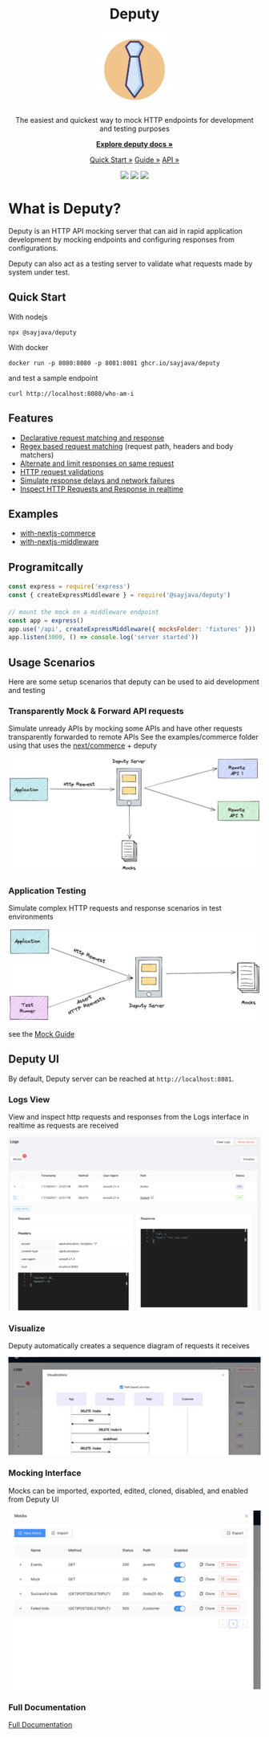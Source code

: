  <h1 align="center">Deputy</h1>
 <p align="center">
  <img src="ui/src/logo.svg" width="150">
 </p>
 <p align="center">
The easiest and quickest way to mock HTTP endpoints for development and testing purposes
 </p>
 <p align="center">
    <a href="https://sayjava.github.io/deputy/"><strong>Explore deputy docs »</strong></a>
 </p>
 <p align="center">
  <a href="https://sayjava.github.io/deputy/start">Quick Start »</a>
  <a href="https://sayjava.github.io/deputy/guide">Guide »</a>
  <a href="https://sayjava.github.io/deputy/api">API »</a>
 </p>
 <p align="center">
  <img src="https://github.com/sayjava/deputy/workflows/Build/badge.svg" />
  <img src="https://github.com/sayjava/deputy/workflows/Docs/badge.svg" />
  <img src="https://github.com/sayjava/deputy/workflows/Release/badge.svg" />
 </p>

# What is Deputy?

Deputy is an HTTP API mocking server that can aid in rapid application development by mocking endpoints and configuring responses from configurations.

Deputy can also act as a testing server to validate what requests made by system under test.


## Quick Start
With nodejs
```shell
npx @sayjava/deputy
```

With docker
```shell
docker run -p 8080:8080 -p 8081:8081 ghcr.io/sayjava/deputy
```

and test a sample endpoint

```shell
curl http://localhost:8080/who-am-i
```

## Features

-   [Declarative request matching and response](https://sayjava.github.io/deputy/guide)
-   [Regex based request matching](https://sayjava.github.io/deputy/guide) (request path, headers and body matchers)
-   [Alternate and limit responses on same request](https://sayjava.github.io/deputy/guide)
-   [HTTP request validations](https://sayjava.github.io/deputy/assertions)
-   [Simulate response delays and network failures](https://sayjava.github.io/deputy/guide)
-   [Inspect HTTP Requests and Response in realtime](https://sayjava.github.io/deputy/start)

## Examples

- [with-nextjs-commerce](examples/with-nextjs-commerce)
- [with-nextjs-middleware](examples/with-nextjs-commerce)

## Programitcally
```javascript
const express = require('express')
const { createExpressMiddleware } = require('@sayjava/deputy')

// mount the mock on a middleware endpoint
const app = express()
app.use('/api', createExpressMiddleware({ mocksFolder: 'fixtures' }))
app.listen(3000, () => console.log('server started'))
```

## Usage Scenarios
Here are some setup scenarios that deputy can be used to aid development and testing
### Transparently Mock & Forward API requests

Simulate unready APIs by mocking some APIs and have other requests transparently forwarded to remote APIs
See the examples/commerce folder using that uses the [next/commerce](next/commerces) + deputy

![Dev](./docs/media/dev_environment.png)

### Application Testing

Simulate complex HTTP requests and response scenarios in test environments

![Test](./docs/media/test_environment.png)

see the [Mock Guide](http://sayjava.github.com/deputy)

## Deputy UI

By default, Deputy server can be reached at `http://localhost:8081`.

### Logs View

View and inspect http requests and responses from the Logs interface in realtime as requests are received

![Logs](./docs/media/logs.png)

### Visualize

Deputy automatically creates a sequence diagram of requests it receives

![Visualize](./docs/media/visualize.png)

### Mocking Interface

Mocks can be imported, exported, edited, cloned, disabled, and enabled from Deputy UI

![Mocking Interface](./docs/media/disable_mocks.png)

### Full Documentation

[Full Documentation](https://sayjava.github.io/deputy)
